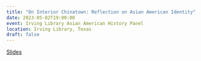 ```yaml
---
title: "On Interior Chinatown: Reflection on Asian American Identity"
date: 2023-05-02T19:00:00
event: Irving Library Asian American History Panel
location: Irving Library, Texas
draft: false
---
```


[Slides](https://slides.com/karlho/talk_interiorchinatown/fullscreen)
